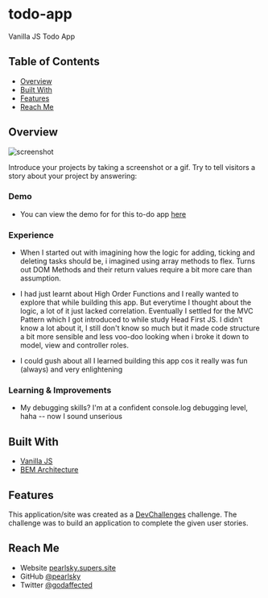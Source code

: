 # todo-app
Vanilla JS Todo App



<!-- TABLE OF CONTENTS -->

## Table of Contents

- [Overview](#overview)
- [Built With](#built-with)
- [Features](#features)
- [Reach Me](#contact)

<!-- OVERVIEW -->

## Overview

![screenshot](https://user-images.githubusercontent.com/16707738/92399059-5716eb00-f132-11ea-8b14-bcacdc8ec97b.png)

Introduce your projects by taking a screenshot or a gif. Try to tell visitors a story about your project by answering:

### Demo
- You can view the demo for for this to-do app [here](https://#)

### Experience
- When I started out with imagining how the logic for adding, ticking and deleting tasks should be, i imagined using array methods to flex. Turns out DOM Methods and their return values require a bit more care than assumption.

- I had just learnt about High Order Functions and I really wanted to explore that while building this app. But everytime I thought about the logic, a lot of it just lacked correlation. Eventually I settled for the MVC Pattern which I got introduced to while study Head First JS. I didn't know a lot about it, I still don't  know so much but it made code structure a bit more sensible and less voo-doo looking when i broke it down to model, view and controller roles.

- I could gush about all I learned building this app cos it really was fun (always) and very enlightening

### Learning & Improvements
- My debugging skills? I'm at a confident console.log debugging level, haha -- now I sound unserious


## Built With

<!-- This section should list any major frameworks that you built your project using. Here are a few examples.-->

- [Vanilla JS](https://reactjs.org/)
- [BEM Architecture](https://vuejs.org/)

## Features

<!-- List the features of your application or follow the template. Don't share the figma file here :) -->

This application/site was created as a [DevChallenges](https://devchallenges.io/challenges) challenge. The challenge was to build an application to complete the given user stories.


## Reach Me

- Website [pearlsky.supers.site](https://pearlsky.supers.site)
- GitHub [@pearlsky](https://github.com/@pearlsky)
- Twitter [@godaffected](https://twitter.com/godaffected)
